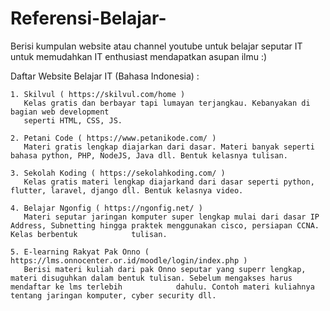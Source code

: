 # Referensi-Belajar-
Berisi kumpulan website atau channel youtube untuk belajar seputar IT untuk memudahkan IT enthusiast mendapatkan asupan ilmu :)

Daftar Website Belajar IT (Bahasa Indonesia) : 

    1. Skilvul ( https://skilvul.com/home ) 
       Kelas gratis dan berbayar tapi lumayan terjangkau. Kebanyakan di bagian web development 
       seperti HTML, CSS, JS. 
       
    2. Petani Code ( https://www.petanikode.com/ )
       Materi gratis lengkap diajarkan dari dasar. Materi banyak seperti bahasa python, PHP, NodeJS, Java dll. Bentuk kelasnya tulisan. 
       
    3. Sekolah Koding ( https://sekolahkoding.com/ )
       Kelas gratis materi lengkap diajarkand dari dasar seperti python, flutter, laravel, django dll. Bentuk kelasnya video. 
       
    4. Belajar Ngonfig ( https://ngonfig.net/ ) 
       Materi seputar jaringan komputer super lengkap mulai dari dasar IP Address, Subnetting hingga praktek menggunakan cisco, persiapan CCNA. Kelas berbentuk            tulisan. 
       
    5. E-learning Rakyat Pak Onno ( https://lms.onnocenter.or.id/moodle/login/index.php ) 
       Berisi materi kuliah dari pak Onno seputar yang superr lengkap, materi disuguhkan dalam bentuk tulisan. Sebelum mengakses harus mendaftar ke lms terlebih            dahulu. Contoh materi kuliahnya tentang jaringan komputer, cyber security dll. 
